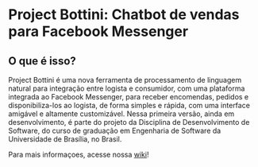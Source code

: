 # Project Bottini: Chatbot de vendas para Facebook Messenger 
## O que é isso?
Project Bottini é uma nova ferramenta de processamento de linguagem natural para integração entre logista e consumidor, com uma plataforma integrada ao Facebook Messenger, para receber encomendas, pedidos e disponibiliza-los ao logista, de forma simples e rápida, com uma interface amigável e altamente customizável. Nessa primeira versão, ainda em desenvolvimento, é parte do projeto da Disciplina de Desenvolvimento de Software, do curso de graduação em Engenharia de Software da Universidade de Brasília, no Brasil. 

Para mais informaçoes, acesse nossa [wiki](https://github.com/projectBottini/fga-ds-bottini-2017-1/wiki)! 

